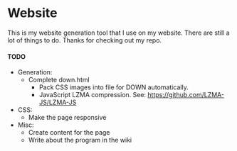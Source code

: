 # Website
This is my website generation tool that I use on my website. There are still a lot of things to do. Thanks for checking out my repo.

#### TODO
 - Generation:
   - Complete down.html
     - Pack CSS images into file for DOWN automatically.
     - JavaScript LZMA compression. See: https://github.com/LZMA-JS/LZMA-JS
 - CSS:
   - Make the page responsive
 - Misc:
   - Create content for the page
   - Write about the program in the wiki
 